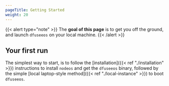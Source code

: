 ```yaml
---
pageTitle: Getting Started
weight: 20
---
```


{{< alert type="note" >}}
The **goal of this page** is to get you off the ground, and launch `dfuseeos` on your local machine.
{{< /alert >}}

## Your first run

The simplest way to start, is to follow the
[installation]({{< ref "./installation" >}}) instructions to install `nodeos` and
get the `dfuseeos` binary, followed by the simple
[local laptop-style method]({{< ref "./local-instance" >}}) to boot `dfuseeos`.
